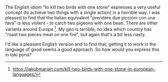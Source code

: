The English idiom "to kill two birds with one stone" expresses a very useful concept (to achieve two things with a single action) in a horrible way. I was pleased to find that the Italian equivalent "prendere due piccioni con una fava" is less violent - to catch two pigeons with one bean. There are other variants around Europe [^1]. My geo is terrible, no idea which country has "roast two pieces meat on one fire", but again that's a bit less nasty.

 I'd like a pleasant English version and to find that, getting it to work in the language of good seems a good approach. So how would you express this in toki pona?

[^1]: https://jakubmarian.com/kill-two-birds-with-one-stone-in-european-languages/
